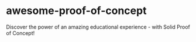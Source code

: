 # awesome-proof-of-concept
Discover the power of an amazing educational experience - with Solid Proof of Concept!

